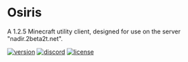 # Osiris
A 1.2.5 Minecraft utility client, designed for use on the server "nadir.2beta2t.net".

[![version](https://img.shields.io/badge/Release-1.0_prerelease-green.svg)](https://github.com/qe7/Osiris/releases/latest)
[![discord](https://img.shields.io/badge/Discord-join-7289DA.svg)](https://discord.gg/wkMNNMJFp4)
[![license](https://img.shields.io/badge/License-GPL_3.0-blue.svg)](https://github.com/qe7/Osiris/blob/main/LICENSE)
